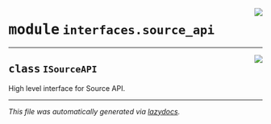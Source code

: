 <!-- markdownlint-disable -->

<a href="../../th2_data_services/interfaces/source_api.py#L0"><img align="right" style="float:right;" src="https://img.shields.io/badge/-source-cccccc?style=flat-square"></a>

# <kbd>module</kbd> `interfaces.source_api`






---

<a href="../../th2_data_services/interfaces/source_api.py#L18"><img align="right" style="float:right;" src="https://img.shields.io/badge/-source-cccccc?style=flat-square"></a>

## <kbd>class</kbd> `ISourceAPI`
High level interface for Source API. 







---

_This file was automatically generated via [lazydocs](https://github.com/ml-tooling/lazydocs)._
